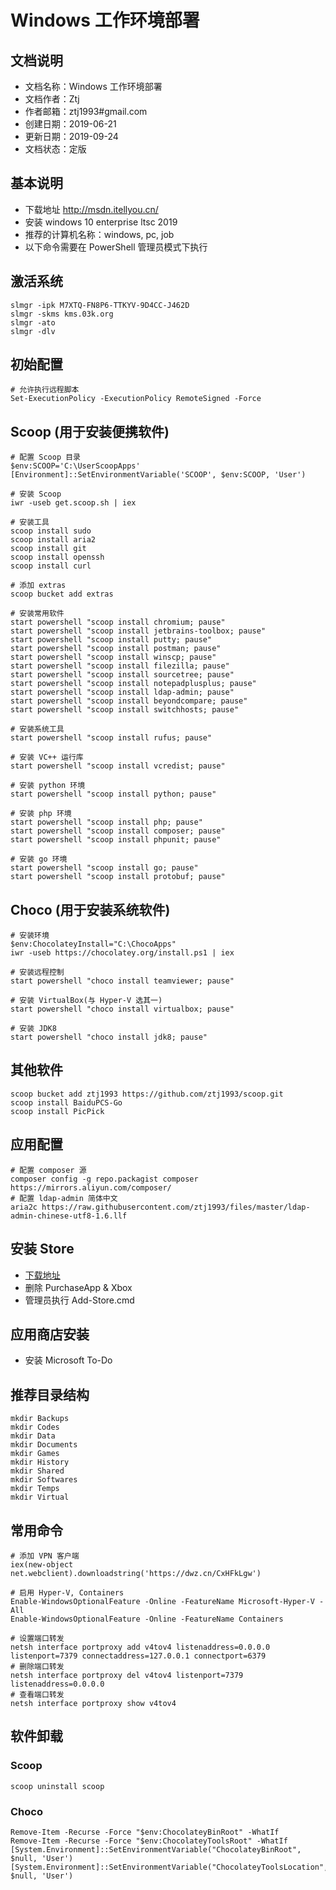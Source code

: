 # Windows 工作环境部署

## 文档说明
- 文档名称：Windows 工作环境部署
- 文档作者：Ztj
- 作者邮箱：ztj1993#gmail.com
- 创建日期：2019-06-21
- 更新日期：2019-09-24
- 文档状态：定版

## 基本说明
- 下载地址 http://msdn.itellyou.cn/
- 安装 windows 10 enterprise ltsc 2019
- 推荐的计算机名称：windows, pc, job
- 以下命令需要在 PowerShell 管理员模式下执行

## 激活系统
```
slmgr -ipk M7XTQ-FN8P6-TTKYV-9D4CC-J462D
slmgr -skms kms.03k.org
slmgr -ato
slmgr -dlv
```

## 初始配置
```
# 允许执行远程脚本
Set-ExecutionPolicy -ExecutionPolicy RemoteSigned -Force
```

## Scoop (用于安装便携软件)
```
# 配置 Scoop 目录
$env:SCOOP='C:\UserScoopApps'
[Environment]::SetEnvironmentVariable('SCOOP', $env:SCOOP, 'User')

# 安装 Scoop
iwr -useb get.scoop.sh | iex

# 安装工具
scoop install sudo
scoop install aria2
scoop install git
scoop install openssh
scoop install curl

# 添加 extras
scoop bucket add extras

# 安装常用软件
start powershell "scoop install chromium; pause"
start powershell "scoop install jetbrains-toolbox; pause"
start powershell "scoop install putty; pause"
start powershell "scoop install postman; pause"
start powershell "scoop install winscp; pause"
start powershell "scoop install filezilla; pause"
start powershell "scoop install sourcetree; pause"
start powershell "scoop install notepadplusplus; pause"
start powershell "scoop install ldap-admin; pause"
start powershell "scoop install beyondcompare; pause"
start powershell "scoop install switchhosts; pause"

# 安装系统工具
start powershell "scoop install rufus; pause"

# 安装 VC++ 运行库
start powershell "scoop install vcredist; pause"

# 安装 python 环境
start powershell "scoop install python; pause"

# 安装 php 环境
start powershell "scoop install php; pause"
start powershell "scoop install composer; pause"
start powershell "scoop install phpunit; pause"

# 安装 go 环境
start powershell "scoop install go; pause"
start powershell "scoop install protobuf; pause"
```

## Choco (用于安装系统软件)
```
# 安装环境
$env:ChocolateyInstall="C:\ChocoApps"
iwr -useb https://chocolatey.org/install.ps1 | iex

# 安装远程控制
start powershell "choco install teamviewer; pause"

# 安装 VirtualBox(与 Hyper-V 选其一)
start powershell "choco install virtualbox; pause"

# 安装 JDK8
start powershell "choco install jdk8; pause"
```

## 其他软件
```
scoop bucket add ztj1993 https://github.com/ztj1993/scoop.git
scoop install BaiduPCS-Go
scoop install PicPick
```

## 应用配置
```
# 配置 composer 源
composer config -g repo.packagist composer https://mirrors.aliyun.com/composer/
# 配置 ldap-admin 简体中文
aria2c https://raw.githubusercontent.com/ztj1993/files/master/ldap-admin-chinese-utf8-1.6.llf
```

## 安装 Store
- [下载地址](https://github.com/kkkgo/LTSC-Add-MicrosoftStore)
- 删除 PurchaseApp & Xbox
- 管理员执行 Add-Store.cmd

## 应用商店安装
- 安装 Microsoft To-Do

## 推荐目录结构
```
mkdir Backups
mkdir Codes
mkdir Data
mkdir Documents
mkdir Games
mkdir History
mkdir Shared
mkdir Softwares
mkdir Temps
mkdir Virtual
```

## 常用命令
```
# 添加 VPN 客户端
iex(new-object net.webclient).downloadstring('https://dwz.cn/CxHFkLgw')

# 启用 Hyper-V, Containers
Enable-WindowsOptionalFeature -Online -FeatureName Microsoft-Hyper-V -All
Enable-WindowsOptionalFeature -Online -FeatureName Containers

# 设置端口转发
netsh interface portproxy add v4tov4 listenaddress=0.0.0.0 listenport=7379 connectaddress=127.0.0.1 connectport=6379
# 删除端口转发
netsh interface portproxy del v4tov4 listenport=7379 listenaddress=0.0.0.0
# 查看端口转发
netsh interface portproxy show v4tov4
```

## 软件卸载

### Scoop
```
scoop uninstall scoop
```

### Choco
```
Remove-Item -Recurse -Force "$env:ChocolateyBinRoot" -WhatIf
Remove-Item -Recurse -Force "$env:ChocolateyToolsRoot" -WhatIf
[System.Environment]::SetEnvironmentVariable("ChocolateyBinRoot", $null, 'User')
[System.Environment]::SetEnvironmentVariable("ChocolateyToolsLocation", $null, 'User')
```

